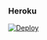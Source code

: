 ### Heroku
[![Deploy](https://www.herokucdn.com/deploy/button.svg)](https://heroku.com/deploy?template=https://github.com/Darihll/vode)
